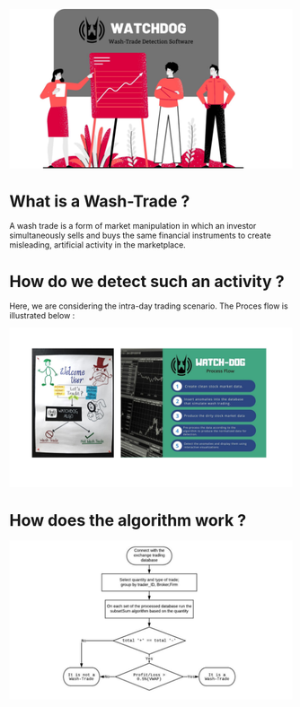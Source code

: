 
![alt text](https://github.com/soujanya1997/Watchdog---WashtradeDetection/blob/master/WatchDog_New/WebContent/assets/Watchdog.jpg)


# What is a Wash-Trade ?

A wash trade is a form of market manipulation in which an investor simultaneously sells and buys the same financial instruments to create misleading, artificial activity in the marketplace.


# How do we detect such an activity ?

Here, we are considering the intra-day trading scenario. The Proces flow is illustrated below :

![alt text](https://github.com/soujanya1997/Watchdog---WashtradeDetection/blob/master/WatchDog_New/WebContent/assets/2.jpg)


# How does the algorithm work ?

![alt text](https://github.com/soujanya1997/Watchdog---WashtradeDetection/blob/master/WatchDog_New/WebContent/assets/3.jpg)




